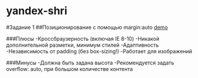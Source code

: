 yandex-shri
===========

#Задание 1
##Позиционирование с помощью margin:auto
[demo](http://tocher.github.io/yandex-shri/task1-popup/v1.html)

###Плюсы
-Кроссбраузерность (включая IE 8-10)
-Никакой дополнительной разметки, минимум стилей
-Адаптивность
-Независимость от padding (без box-sizing!)
-Работает для изображений

###Минусы
-Должна быть задана высота
-Рекомендуется задать overflow: auto, при большом количестве контента